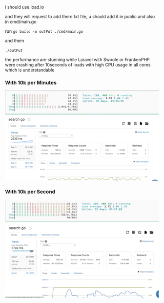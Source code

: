 i should use load.io

and they will request to add there txt file, u should add it in public and also in cmd/main.go

run 
`go build -o outPut ./cmd/main.go`

and them

`./outPut`

the performance are stunning
while Laravel with Swoole or FrankenPHP were crashing after 10seconds of loads with high CPU usage in all cores which is understandable

### With 10k per Minutes
<img src="./htop10kperMinutes.png" />
<img src="./with10kperMinutes.png" />

### With 10k per Second
<img src="./htop10kperSecond.png" />
<img src="./with10kperSecond.png" />
